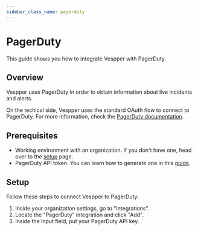 ```yaml
---
sidebar_class_name: pagerduty
---
```


# PagerDuty

This guide shows you how to integrate Vespper with PagerDuty.

## Overview

Vespper uses PagerDuty in order to obtain information about live incidents and alerts.

On the techical side, Vespper uses the standard OAuth flow to connect to PagerDuty. For more information, check the [PagerDuty documentation](https://developer.pagerduty.com/docs/f59fdbd94ceab-o-auth-functionality).

## Prerequisites

- Working environment with an organization. If you don't have one, head over to the [setup](../02-Getting%20started/01-Setup%20Vespper.md) page.
- PagerDuty API token. You can learn how to generate one in this [guide](https://support.pagerduty.com/docs/api-access-keys).

## Setup

Follow these steps to connect Vespper to PagerDuty:

1. Inside your organization settings, go to "Integrations".
2. Locate the "PagerDuty" integration and click "Add".
3. Inside the input field, put your PagerDuty API key.
